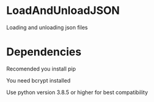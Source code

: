 # LoadAndUnloadJSON
 Loading and unloading json files

# Dependencies

Recomended you install pip

You need bcrypt installed

Use python version 3.8.5 or higher for best compatibility
